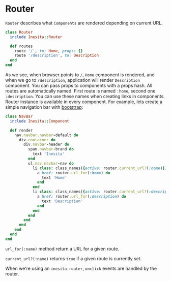 # Router

`Router` describes what `Components` are rendered depending on current URL.

```ruby
class Router
  include Inesita::Router

  def routes
    route '/', to: Home, props: {}
    route '/description', to: Description
  end
end
```

As we see, when browser points to `/`, `Home` component is rendered, and when we go to `/description`, application will render `Description` component.
You can pass props to components with a props hash.
All routes are automatically named. First route is named `:home`, second one `:description`.
You can use these names when creating links in components. Router instance is available in every component.
For example, lets create a simple navigation bar with [bootstrap](http://getbootstrap.com):

```ruby
class NavBar
  include Inesita::Component

  def render
    nav.navbar.navbar-default do
      div.container do
        div.navbar-header do
          span.navbar-brand do
            text 'Inesita'
          end
          ul.nav.navbar-nav do
            li class: class_names({active: router.current_url?(:home)}) do
              a href: router.url_for(:home) do
                text 'Home'
              end
            end
            li class: class_names({active: router.current_url?(:description)}) do
              a href: router.url_for(:description) do
                text 'Description'
              end
            end
          end
        end
      end
    end
  end
end
```

`url_for(:name)` method return a URL for a given route.

`current_url?(:name)` returns `true` if a given route is currently set.

When we're using an `inesita-router`, `onclick` events are handled by the router.
